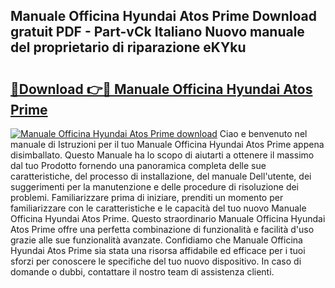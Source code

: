 ## Manuale Officina Hyundai Atos Prime Download gratuit PDF - Part-vCk Italiano Nuovo manuale del proprietario di riparazione eKYku

# <h2><a href="http://dfbezl.blite.top/?on=Manuale+Officina+Hyundai+Atos+Prime">🔗Download 👉🔴 Manuale Officina Hyundai Atos Prime</a></h2>

[![Manuale Officina Hyundai Atos Prime download](https://i.imgur.com/lujVjoI.png)](http://dfbezl.blite.top/?on=Manuale+Officina+Hyundai+Atos+Prime)
Ciao e benvenuto nel manuale di Istruzioni per il tuo Manuale Officina Hyundai Atos Prime appena disimballato. Questo Manuale ha lo scopo di aiutarti a ottenere il massimo dal tuo Prodotto fornendo una panoramica completa delle sue caratteristiche, del processo di installazione, del manuale Dell'utente, dei suggerimenti per la manutenzione e delle procedure di risoluzione dei problemi. Familiarizzare prima di iniziare, prenditi un momento per familiarizzare con le caratteristiche e le capacità del tuo nuovo Manuale Officina Hyundai Atos Prime. Questo straordinario Manuale Officina Hyundai Atos Prime offre una perfetta combinazione di funzionalità e facilità d'uso grazie alle sue funzionalità avanzate. Confidiamo che Manuale Officina Hyundai Atos Prime sia stata una risorsa affidabile ed efficace per i tuoi sforzi per conoscere le specifiche del tuo nuovo dispositivo. In caso di domande o dubbi, contattare il nostro team di assistenza clienti.
